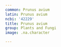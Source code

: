 ```yaml
---
common: Prunus avium
latin: Prunus avium
ncbi: '42229'
title: Prunus avium
group: Plants and Fungi
image: .na.character

---
```

